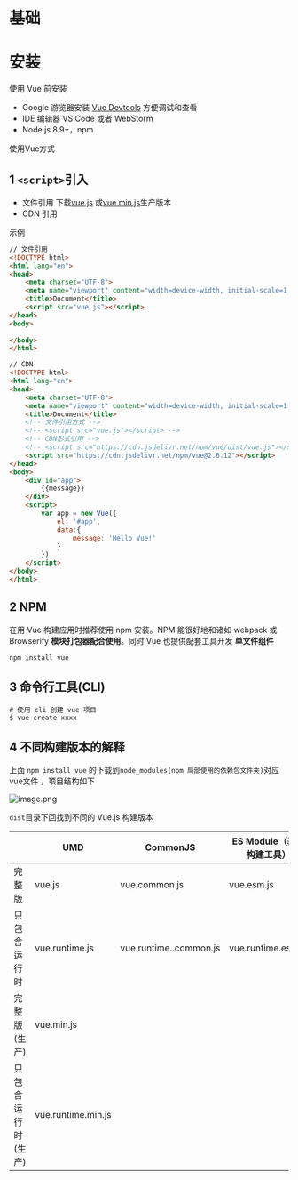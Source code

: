 # 基础

# 安装

使用 Vue 前安装

- Google 游览器安装 [Vue Devtools](https://github.com/vuejs/vue-devtools#vue-devtools) 方便调试和查看
- IDE 编辑器 VS Code 或者 WebStorm
- Node.js 8.9+，npm



使用Vue方式

## 1 `<script>`引入

- 文件引用 下载[vue.js](https://cn.vuejs.org/js/vue.js) 或[vue.min.js](https://cn.vuejs.org/js/vue.min.js)生产版本
- CDN 引用

示例

```html
// 文件引用
<!DOCTYPE html>
<html lang="en">
<head>
    <meta charset="UTF-8">
    <meta name="viewport" content="width=device-width, initial-scale=1.0">
    <title>Document</title>
    <script src="vue.js"></script>
</head>
<body>
    
</body>
</html>

// CDN
<!DOCTYPE html>
<html lang="en">
<head>
    <meta charset="UTF-8">
    <meta name="viewport" content="width=device-width, initial-scale=1.0">
    <title>Document</title>
    <!-- 文件引用方式 -->
    <!-- <script src="vue.js"></script> -->
    <!-- CDN形式引用 -->
    <!-- <script src="https://cdn.jsdelivr.net/npm/vue/dist/vue.js"></script> -->
    <script src="https://cdn.jsdelivr.net/npm/vue@2.6.12"></script>
</head>
<body>
    <div id="app">
        {{message}}
    </div>
    <script>
        var app = new Vue({
            el: '#app',
            data:{
                message: 'Hello Vue!'
            }
        })
    </script>
</body>
</html>
```

## 2 NPM

在用 Vue 构建应用时推荐使用 npm 安装。NPM 能很好地和诸如 webpack 或 Browserify **模块打包器配合使用**。同时 Vue 也提供配套工具开发 **单文件组件**

```shell
npm install vue
```

## 3 命令行工具(CLI)

```shell
# 使用 cli 创建 vue 项目
$ vue create xxxx
```

## 4 不同构建版本的解释

上面 `npm install vue` 的下载到`node_modules(npm 局部使用的依赖包文件夹)`对应vue文件 ，项目结构如下

![image.png](http://ww1.sinaimg.cn/mw690/006rAlqhgy1gkyc91l7vxj30b208w0sz.jpg)

`dist`目录下回找到不同的 Vue.js 构建版本

|                    | UMD                | CommonJS               | ES Module（基于构建工具） | ES      Module（直接游览器） |
| ------------------ | ------------------ | ---------------------- | ------------------------- | ---------------------------- |
| 完整版             | vue.js             | vue.common.js          | vue.esm.js                | vue.esm.browser.js           |
| 只包含运行时       | vue.runtime.js     | vue.runtime..common.js | vue.runtime.esm.js        |                              |
| 完整版(生产)       | vue.min.js         |                        |                           | vue.esm.brower.min.js        |
| 只包含运行时(生产) | vue.runtime.min.js |                        |                           |                              |

> 